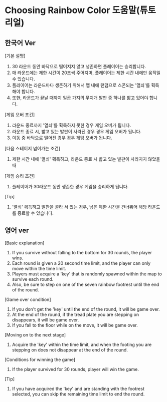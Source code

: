 # Choosing Rainbow Color 도움말(튜토리얼)

## 한국어 Ver
[기본 설명]
1. 30 라운드 동안 바닥으로 떨어지지 않고 생존하면 플레이어는 승리합니다.
2. 매 라운드에는 제한 시간이 20초씩 주어지며, 플레이어는 제한 시간 내에만 움직일 수 있습니다.
3. 플레이어는 라운드마다 생존하기 위해서 맵 내에 랜덤으로 스폰되는 '열쇠'를 획득해야 합니다.
4. 또한, 라운드가 끝날 때까지 일곱 가지의 무지개 발판 중 하나를 밟고 있어야 합니다.


[게임 오버 조건]
1. 라운드 종료까지 '열쇠'를 획득하지 못한 경우 게임 오버가 됩니다.
2. 라운드 종료 시, 밟고 있는 발판이 사라진 경우 경우 게임 오버가 됩니다.
3. 이동 중 바닥으로 떨어진 경우 경우 게임 오버가 됩니다.

[다음 스테이지 넘어가는 조건]
1. 제한 시간 내에 '열쇠' 획득하고, 라운드 종료 시 밟고 있는 발판이 사라지지 않았을 때

[게임 승리 조건]
1. 플레이어가 30라운드 동안 생존한 경우 게임을 승리하게 됩니다.

[Tip]
1. '열쇠' 획득하고 발판을 골라 서 있는 경우, 남은 제한 시간을 건너뛰어 해당 라운드를 종료할 수 있습니다.

## 영어 ver
[Basic explanation]
1. If you survive without falling to the bottom for 30 rounds, the player wins.
2. Each round is given a 20 second time limit, and the player can only move within the time limit.
3. Players must acquire a 'key' that is randomly spawned within the map to survive each round.
4. Also, be sure to step on one of the seven rainbow footrest until the end of the round.

[Game over condition]
1. If you don't get the 'key' until the end of the round, it will be game over.
2. At the end of the round, if the tread plate you are stepping on disappears, it will be game over.
3. If you fall to the floor while on the move, it will be game over.

[Moving on to the next stage]
1. Acquire the 'key' within the time limit, and when the footing you are stepping on does not disappear at the end of the round.

[Conditions for winning the game]
1. If the player survived for 30 rounds, player will win the game.

[Tip]
1. If you have acquired the 'key' and are standing with the footrest selected, you can skip the remaining time limit to end the round.